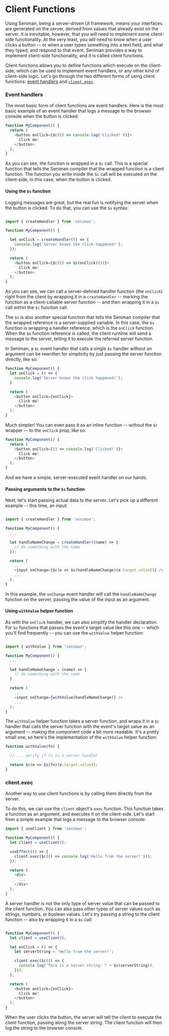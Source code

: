 # Client Functions

Using Seniman, being a server-driven UI framework, means your interfaces are generated on the server, derived from values that already exist on the server. It is inevitable, however, that you will need to implement some client-side functionality. At the very least, you will need to know when a user clicks a button -- or when a user types something into a text field, and what they typed, and respond to that event. Seniman provides a way to implement client-side functionality, and it is called client functions.

Client functions allows you to define functions which execute on the client-side, which can be used to implement event handlers, or any other kind of client-side logic. Let's go through the two different forms of using client functions: [event handlers](#event-handlers) and [`client.exec`](#clientexec).

### Event handlers

The most basic form of client functions are event handlers. Here is the most basic example of an event handler that logs a message to the browser console when the button is clicked:

```js
function MyComponent() {
  return (
    <button onClick={$c(() => console.log('Clicked!'))}>
      Click me!
    </button>
  );
}
```

As you can see, the function is wrapped in a `$c` call. This is a special function that tells the Seniman compiler that the wrapped function is a client function. The function you write inside the `$c` call will be executed on the client-side, in this case, when the button is clicked.

#### Using the `$s` function

Logging messages are great, but the real fun is notifying the server when the button is clicked. To do that, you can use the `$s` syntax:

```js

import { createHandler } from 'seniman';

function MyComponent() {

  let onClick = createHandler(() => {
    console.log('Server knows the click happened!');
  });

  return (
    <button onClick={$c(() => $s(onClick)())}>
      Click me!
    </button>
  );
}
```

As you can see, we can call a server-defined handler function (the `onClick`) right from the client by wrapping it in a `createHandler` -- marking the function as a client-callable server function -- and then wrapping it in a `$s` call within the `$c` function call.

The `$s` is also another special function that tells the Seniman compiler that the wrapped reference is a server-supplied variable. In this case, the `$s` function is wrapping a handler reference, which is the `onClick` function. When the `$s` function reference is called, the client runtime will send a message to the server, telling it to execute the referred server function.

In Seniman, a `$c` event handler that calls a single `$s` handler without an argument can be rewritten for simplicity by just passing the server function directly, like so:

```js
function MyComponent() {
  let onClick = () => {
    console.log('Server knows the click happened!');
  }

  return (
    <button onClick={onClick}>
      Click me!
    </button>
  );
}
```

Much simpler! You can even pass it as an inline function -- without the `$c` wrapper -- to the `onClick` prop, like so:

```js
function MyComponent() {
  return (
    <button onClick={() => console.log('Clicked!')}>
      Click me!
    </button>
  );
}
```

And we have a simple, server-executed event handler on our hands.

#### Passing arguments to the `$s` function

Next, let's start passing actual data to the server. Let's pick up a different example -- this time, an input:

```js

import { createHandler } from 'seniman';

function MyComponent() {
  ...

  let handleNameChange = createHandler((name) => {
    // do something with the name
  });

  return (
    ...
    <input onChange={$c(e => $s(handleNameChange)(e.target.value))} />
    ...
  );
}
```

In this example, the `onChange` event handler will call the `handleNameChange` function on the server, passing the value of the input as an argument.


#### Using `withValue` helper function

As with the `onClick` handler, we can also simplify the handler declaration. For `$c` functions that passes the event's target value like this one -- which you'll find frequently -- you can use the `withValue` helper function:

```js

import { withValue } from 'seniman';

function MyComponent() {
  ...

  let handleNameChange = (name) => {
    // do something with the name
  }

  return (
    ...
    <input onChange={withValue(handleNameChange)} />
    ...
  );
}
```

The `withValue` helper function takes a server function, and wraps it in a `$c` handler that calls the server function with the event's target value as an argument -- making the component code a bit more readable. It's a pretty small one, so here's the implementation of the `withValue` helper function:

```js
function withValue(fn) {

  // ... verify if fn is a server handler

  return $c(e => $s(fn)(e.target.value));
}
```

### client.exec

Another way to use client functions is by calling them directly from the server. 

To do this, we can use the `client` object's `exec` function. This function takes a function as an argument, and executes it on the client-side. Let's start from a simple example that logs a message to the browser console:

```js
import { useClient } from 'seniman';

function MyComponent() {
  let client = useClient();

  useEffect(() => {
    client.exec($c(() => console.log('Hello from the server!')));
  });

  return (
    <div>
      ...
    </div>
  );
}
```

A server handler is not the only type of server value that can be passed to the client function. You can also pass other types of server values such as strings, numbers, or boolean values. Let's try passing a string to the client function -- also by wrapping it in a `$s` call:

```js

function MyComponent() {
  let client = useClient();

  let onClick = () => {
    let serverString = 'Hello from the server!';

    client.exec($c(() => {
      console.log("This is a server string: " + $s(serverString));
    }));
  };

  return (
    <button onClick={onClick}>
      Click me!
    </button>
  );
}
```

When the user clicks the button, the server will tell the client to execute the client function, passing along the server string. The client function will then log the string to the browser console.